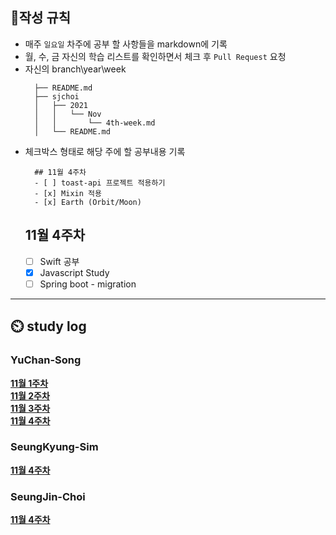 ## :pushpin:작성 규칙
- 매주 `일요일` 차주에 공부 할 사항들을 markdown에 기록 
- 월, 수, 금 자신의 학습 리스트를 확인하면서 체크 후 `Pull Request` 요청
- 자신의 branch\year\week
  ```text
    ├── README.md
    ├── sjchoi
    │   ├── 2021
    │   │   └── Nov
    │   │       └── 4th-week.md
    │   └── README.md
  ```
- 체크박스 형태로 해당 주에 할 공부내용 기록
    ```text
      ## 11월 4주차 
      - [ ] toast-api 프로젝트 적용하기
      - [x] Mixin 적용
      - [x] Earth (Orbit/Moon)
    ```
    ## 11월 4주차 
    - [ ] Swift 공부
    - [x] Javascript Study
    - [ ] Spring boot - migration

---
## :timer_clock: study log
### YuChan-Song
[**11월 1주차**](../study-log/ycsong/history/2021/Nov/1st-week.md)  
[**11월 2주차**](../study-log/ycsong/history/2021/Nov/2nd-week.md)  
[**11월 3주차**](../study-log/ycsong/history/2021/Nov/3rd-week.md)  
[**11월 4주차**](../study-log/ycsong/history/2021/Nov/4th-week.md)  

### SeungKyung-Sim
[**11월 4주차**](../study-log/sksim/histroy/2021/Nov/4th-week.txt)  

### SeungJin-Choi
[**11월 4주차**](../study-log/sjchoi/2021/Nov/4th-week.md)  
